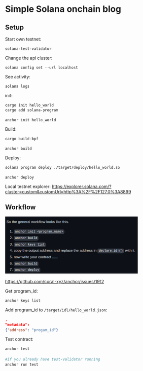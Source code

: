 # Simple Solana onchain blog
## Setup
Start own testnet:
```
solana-test-validator
```

Change the api cluster:
```
solana config set --url localhost
```

See activity:
```
solana logs
```

init:
```
cargo init hello_world 
cargo add solana-program

anchor init hello_world
```

Build:
```
cargo build-bpf

anchor build
```

Deploy:
```
solana program deploy ./target/deploy/hello_world.so

anchor deploy
```

Local testnet explorer:
 https://explorer.solana.com/?cluster=custom&customUrl=http%3A%2F%2F127.0%3A8899

## Workflow 
![workflow anchor](images/workflow.png)

https://github.com/coral-xyz/anchor/issues/1912

Get program_id:
```
anchor keys list
```

Add program_id to `/target/idl/hello_world.json`:
```json
,
"metadata":
{"address": "progam_id"}
```

Test contract:
```bash
anchor test 
 
#if you already have test-validator running
anchor run test
```
